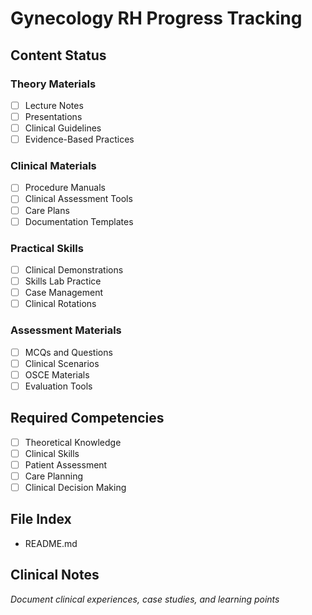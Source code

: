 # Gynecology RH Progress Tracking

## Content Status
### Theory Materials
- [ ] Lecture Notes
- [ ] Presentations
- [ ] Clinical Guidelines
- [ ] Evidence-Based Practices

### Clinical Materials
- [ ] Procedure Manuals
- [ ] Clinical Assessment Tools
- [ ] Care Plans
- [ ] Documentation Templates

### Practical Skills
- [ ] Clinical Demonstrations
- [ ] Skills Lab Practice
- [ ] Case Management
- [ ] Clinical Rotations

### Assessment Materials
- [ ] MCQs and Questions
- [ ] Clinical Scenarios
- [ ] OSCE Materials
- [ ] Evaluation Tools

## Required Competencies
- [ ] Theoretical Knowledge
- [ ] Clinical Skills
- [ ] Patient Assessment
- [ ] Care Planning
- [ ] Clinical Decision Making

## File Index
- README.md

## Clinical Notes
*Document clinical experiences, case studies, and learning points*

